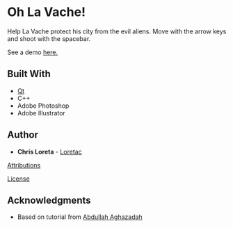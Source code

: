 # Oh La Vache!

Help La Vache protect his city from the evil aliens. Move with the arrow keys and shoot with the spacebar. 

See a demo [here.](https://www.youtube.com/watch?v=NpaKdOW1ymc)

## Built With

* [Qt](https://www.qt.io)
* C++
* Adobe Photoshop
* Adobe Illustrator

## Author

* **Chris Loreta** - [Loretac](https://github.com/Loretac)

[Attributions](ATTRIBUTIONS.md)

[License](LICENSE)

## Acknowledgments

* Based on tutorial from [Abdullah Aghazadah](https://www.youtube.com/channel/UClzV7jGJREjvCTzfGTrdrkQ)
